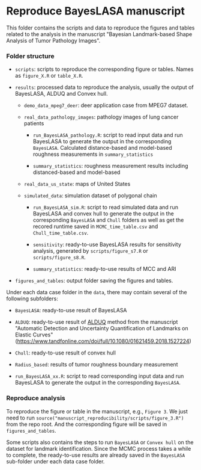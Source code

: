 # Reproduce BayesLASA manuscript

This folder contains the scripts and data to reproduce the figures and tables related to the analysis in the manuscript "Bayesian Landmark-based Shape Analysis of Tumor Pathology Images".

### Folder structure

* `scripts`: scripts to reproduce the corresponding figure or tables. Names as `figure_X.R` or `table_X.R`. 

* `results`: processed data to reproduce the analysis, usually the output of BayesLASA, ALDUQ and Convex hull.

  * `demo_data_mpeg7_deer`: deer application case from MPEG7 dataset.
  
  * `real_data_pathology_images`: pathology images of lung cancer patients
  
    * `run_BayesLASA_pathology.R`: script to read input data and run BayesLASA to generate the output in the corresponding `BayesLASA`. Calculated distance-based and model-based roughness measurements in `summary_statistics`
    
    * `summary_statistics`: roughness measurement results including distanced-based and model-based
    
  * `real_data_us_state`: maps of United States

  * `simulated_data`: simulation dataset of polygonal chain
    
    * `run_BayesLASA_sim.R`: script to read simulated data and run BayesLASA and convex hull to generate the output in the corresponding `BayesLASA` and `Chull` folders as well as get the recored runtime saved in `MCMC_time_table.csv` and `Chull_time_table.csv`.
    
    * `sensitivity`: ready-to-use BayesLASA results for sensitivity analysis, generated by `scripts/figure_s7.R` or `scripts/figure_s8.R`.
    
    * `summary_statistics`: ready-to-use results of MCC and ARI

* `figures_and_tables`: output folder saving the figures and tables.

Under each data case folder in the `data`, there may contain several of the following subfolders:

* `BayesLASA`: ready-to-use result of BayesLASA

* `ALDUQ`: ready-to-use result of [ALDUQ](https://github.com/jd-strait/ALDUQ) method from the manuscript "Automatic Detection and Uncertainty Quantification of Landmarks on Elastic Curves"  (https://www.tandfonline.com/doi/full/10.1080/01621459.2018.1527224)

* `Chull`: ready-to-use result of convex hull

* `Radius_based`: results of tumor roughness boundary measurement

* `run_BayesLASA_xx.R`: script to read corresponding input data and run BayesLASA to generate the output in the corresponding `BayesLASA`.

### Reproduce analysis

To reproduce the figure or table in the manuscript, e.g., `Figure 3`. We just need to run `source("manuscript_reproducibility/scripts/figure_3.R")` from the repo root. And the corresponding figure will be
saved in `figures_and_tables`.

Some scripts also contains the steps to run `BayesLASA` or `Convex hull` on the dataset for landmark identification. Since the MCMC process takes a while to complete, the ready-to-use results are already saved in the `BayesLASA` sub-folder under each data case folder.



